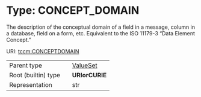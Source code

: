 
# Type: CONCEPT_DOMAIN


The description of the conceptual domain of a field in a message, column in a database, field on a form, etc.
Equivalent to the ISO 11179-3 “Data Element Concept.”

URI: [tccm:CONCEPTDOMAIN](https://hotecosystem.org/tccm/CONCEPTDOMAIN)

|  |  |  |
| --- | --- | --- |
| Parent type | | [ValueSet](types/ValueSet.md) |
| Root (builtin) type | | **URIorCURIE** |
| Representation | | str |
